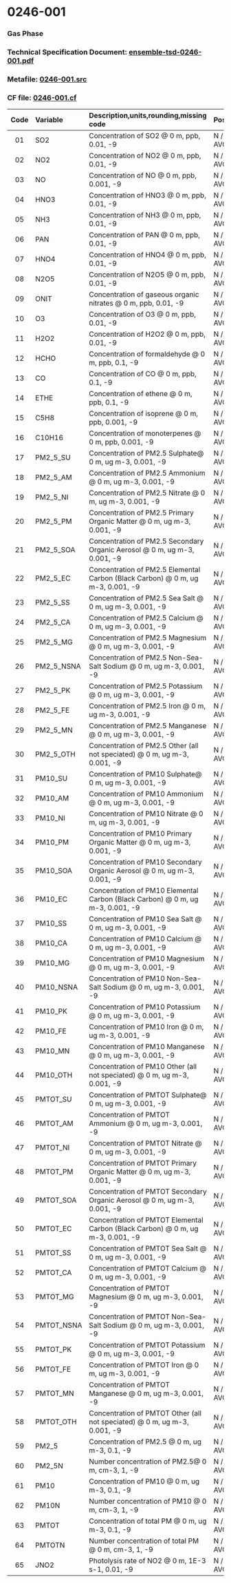 # 0246-001
### Gas Phase
### Technical Specification Document: [ensemble-tsd-0246-001.pdf](../tsd/ensemble-tsd-0246-001.pdf)
### Metafile: [0246-001.src](../src/0246-001.src)
### CF file: [0246-001.cf](../cf/0246-001.cf)
|Code|Variable|Description,units,rounding,missing code|Postprocessing|
|:-:|:-|:-|:-|
|01|SO2|Concentration of SO2 @ 0 m, ppb, 0.01, -9|N / D, AVG / M, AVG / P, AVG|
|02|NO2|Concentration of NO2 @ 0 m, ppb, 0.01, -9|N / D, AVG / M, AVG / P, AVG|
|03|NO|Concentration of NO @ 0 m, ppb, 0.001, -9|N / D, AVG / M, AVG / P, AVG|
|04|HNO3|Concentration of HNO3 @ 0 m, ppb, 0.01, -9|N / D, AVG / M, AVG / P, AVG|
|05|NH3|Concentration of NH3 @ 0 m, ppb, 0.01, -9|N / D, AVG / M, AVG / P, AVG|
|06|PAN|Concentration of PAN @ 0 m, ppb, 0.01, -9|N / D, AVG / M, AVG / P, AVG|
|07|HNO4|Concentration of HNO4 @ 0 m, ppb, 0.01, -9|N / D, AVG / M, AVG / P, AVG|
|08|N2O5|Concentration of N2O5 @ 0 m, ppb, 0.01, -9|N / D, AVG / M, AVG / P, AVG|
|09|ONIT|Concentration of gaseous organic nitrates @ 0 m, ppb, 0.01, -9|N / D, AVG / M, AVG / P, AVG|
|10|O3|Concentration of O3 @ 0 m, ppb, 0.01, -9|N / D, AVG / M, AVG / P, AVG|
|11|H2O2|Concentration of H2O2 @ 0 m, ppb, 0.01, -9|N / D, AVG / M, AVG / P, AVG|
|12|HCHO|Concentration of formaldehyde @ 0 m, ppb, 0.1, -9|N / D, AVG / M, AVG / P, AVG|
|13|CO|Concentration of CO @ 0 m, ppb, 0.1, -9|N / D, AVG / M, AVG / P, AVG|
|14|ETHE|Concentration of ethene @ 0 m, ppb, 0.1, -9|N / D, AVG / M, AVG / P, AVG|
|15|C5H8|Concentration of isoprene @ 0 m, ppb, 0.001, -9|N / D, AVG / M, AVG / P, AVG|
|16|C10H16|Concentration of monoterpenes @ 0 m, ppb, 0.001, -9|N / D, AVG / M, AVG / P, AVG|
|17|PM2_5_SU|Concentration of PM2.5 Sulphate@ 0 m, ug m-3, 0.001, -9|N / D, AVG / M, AVG / P, AVG|
|18|PM2_5_AM|Concentration of PM2.5 Ammonium @ 0 m, ug m-3, 0.001, -9|N / D, AVG / M, AVG / P, AVG|
|19|PM2_5_NI|Concentration of PM2.5 Nitrate @ 0 m, ug m-3, 0.001, -9|N / D, AVG / M, AVG / P, AVG|
|20|PM2_5_PM|Concentration of PM2.5 Primary Organic Matter @ 0 m, ug m-3, 0.001, -9|N / D, AVG / M, AVG / P, AVG|
|21|PM2_5_SOA|Concentration of PM2.5 Secondary Organic Aerosol @ 0 m, ug m-3, 0.001, -9|N / D, AVG / M, AVG / P, AVG|
|22|PM2_5_EC|Concentration of PM2.5 Elemental Carbon (Black Carbon) @ 0 m, ug m-3, 0.001, -9|N / D, AVG / M, AVG / P, AVG|
|23|PM2_5_SS|Concentration of PM2.5 Sea Salt @ 0 m, ug m-3, 0.001, -9|N / D, AVG / M, AVG / P, AVG|
|24|PM2_5_CA|Concentration of PM2.5 Calcium @ 0 m, ug m-3, 0.001, -9|N / D, AVG / M, AVG / P, AVG|
|25|PM2_5_MG|Concentration of PM2.5 Magnesium @ 0 m, ug m-3, 0.001, -9|N / D, AVG / M, AVG / P, AVG|
|26|PM2_5_NSNA|Concentration of PM2.5 Non-Sea-Salt Sodium @ 0 m, ug m-3, 0.001, -9|N / D, AVG / M, AVG / P, AVG|
|27|PM2_5_PK|Concentration of PM2.5 Potassium @ 0 m, ug m-3, 0.001, -9|N / D, AVG / M, AVG / P, AVG|
|28|PM2_5_FE|Concentration of PM2.5 Iron @ 0 m, ug m-3, 0.001, -9|N / D, AVG / M, AVG / P, AVG|
|29|PM2_5_MN|Concentration of PM2.5 Manganese @ 0 m, ug m-3, 0.001, -9|N / D, AVG / M, AVG / P, AVG|
|30|PM2_5_OTH|Concentration of PM2.5 Other (all not speciated) @ 0 m, ug m-3, 0.001, -9|N / D, AVG / M, AVG / P, AVG|
|31|PM10_SU|Concentration of PM10 Sulphate@ 0 m, ug m-3, 0.001, -9|N / D, AVG / M, AVG / P, AVG|
|32|PM10_AM|Concentration of PM10 Ammonium @ 0 m, ug m-3, 0.001, -9|N / D, AVG / M, AVG / P, AVG|
|33|PM10_NI|Concentration of PM10 Nitrate @ 0 m, ug m-3, 0.001, -9|N / D, AVG / M, AVG / P, AVG|
|34|PM10_PM|Concentration of PM10 Primary Organic Matter @ 0 m, ug m-3, 0.001, -9|N / D, AVG / M, AVG / P, AVG|
|35|PM10_SOA|Concentration of PM10 Secondary Organic Aerosol @ 0 m, ug m-3, 0.001, -9|N / D, AVG / M, AVG / P, AVG|
|36|PM10_EC|Concentration of PM10 Elemental Carbon (Black Carbon) @ 0 m, ug m-3, 0.001, -9|N / D, AVG / M, AVG / P, AVG|
|37|PM10_SS|Concentration of PM10 Sea Salt @ 0 m, ug m-3, 0.001, -9|N / D, AVG / M, AVG / P, AVG|
|38|PM10_CA|Concentration of PM10 Calcium @ 0 m, ug m-3, 0.001, -9|N / D, AVG / M, AVG / P, AVG|
|39|PM10_MG|Concentration of PM10 Magnesium @ 0 m, ug m-3, 0.001, -9|N / D, AVG / M, AVG / P, AVG|
|40|PM10_NSNA|Concentration of PM10 Non-Sea-Salt Sodium @ 0 m, ug m-3, 0.001, -9|N / D, AVG / M, AVG / P, AVG|
|41|PM10_PK|Concentration of PM10 Potassium @ 0 m, ug m-3, 0.001, -9|N / D, AVG / M, AVG / P, AVG|
|42|PM10_FE|Concentration of PM10 Iron @ 0 m, ug m-3, 0.001, -9|N / D, AVG / M, AVG / P, AVG|
|43|PM10_MN|Concentration of PM10 Manganese @ 0 m, ug m-3, 0.001, -9|N / D, AVG / M, AVG / P, AVG|
|44|PM10_OTH|Concentration of PM10 Other (all not speciated) @ 0 m, ug m-3, 0.001, -9|N / D, AVG / M, AVG / P, AVG|
|45|PMTOT_SU|Concentration of PMTOT Sulphate@ 0 m, ug m-3, 0.001, -9|N / D, AVG / M, AVG / P, AVG|
|46|PMTOT_AM|Concentration of PMTOT Ammonium @ 0 m, ug m-3, 0.001, -9|N / D, AVG / M, AVG / P, AVG|
|47|PMTOT_NI|Concentration of PMTOT Nitrate @ 0 m, ug m-3, 0.001, -9|N / D, AVG / M, AVG / P, AVG|
|48|PMTOT_PM|Concentration of PMTOT Primary Organic Matter @ 0 m, ug m-3, 0.001, -9|N / D, AVG / M, AVG / P, AVG|
|49|PMTOT_SOA|Concentration of PMTOT Secondary Organic Aerosol @ 0 m, ug m-3, 0.001, -9|N / D, AVG / M, AVG / P, AVG|
|50|PMTOT_EC|Concentration of PMTOT Elemental Carbon (Black Carbon) @ 0 m, ug m-3, 0.001, -9|N / D, AVG / M, AVG / P, AVG|
|51|PMTOT_SS|Concentration of PMTOT Sea Salt @ 0 m, ug m-3, 0.001, -9|N / D, AVG / M, AVG / P, AVG|
|52|PMTOT_CA|Concentration of PMTOT Calcium @ 0 m, ug m-3, 0.001, -9|N / D, AVG / M, AVG / P, AVG|
|53|PMTOT_MG|Concentration of PMTOT Magnesium @ 0 m, ug m-3, 0.001, -9|N / D, AVG / M, AVG / P, AVG|
|54|PMTOT_NSNA|Concentration of PMTOT Non-Sea-Salt Sodium @ 0 m, ug m-3, 0.001, -9|N / D, AVG / M, AVG / P, AVG|
|55|PMTOT_PK|Concentration of PMTOT Potassium @ 0 m, ug m-3, 0.001, -9|N / D, AVG / M, AVG / P, AVG|
|56|PMTOT_FE|Concentration of PMTOT Iron @ 0 m, ug m-3, 0.001, -9|N / D, AVG / M, AVG / P, AVG|
|57|PMTOT_MN|Concentration of PMTOT Manganese @ 0 m, ug m-3, 0.001, -9|N / D, AVG / M, AVG / P, AVG|
|58|PMTOT_OTH|Concentration of PMTOT Other (all not speciated) @ 0 m, ug m-3, 0.001, -9|N / D, AVG / M, AVG / P, AVG|
|59|PM2_5|Concentration of PM2.5 @ 0 m, ug m-3, 0.1, -9|N / D, AVG / M, AVG / P, AVG|
|60|PM2_5N|Number concentration of PM2.5@ 0 m, cm-3, 1, -9|N / D, AVG / M, AVG / P, AVG|
|61|PM10|Concentration of PM10 @ 0 m, ug m-3, 0.1, -9|N / D, AVG / M, AVG / P, AVG|
|62|PM10N|Number concentration of PM10 @ 0 m, cm-3, 1, -9|N / D, AVG / M, AVG / P, AVG|
|63|PMTOT|Concentration of total PM @ 0 m, ug m-3, 0.1, -9|N / D, AVG / M, AVG / P, AVG|
|64|PMTOTN|Number concentration of total PM @ 0 m, cm-3, 1, -9|N / D, AVG / M, AVG / P, AVG|
|65|JNO2|Photolysis rate of NO2 @ 0 m, 1E-3 s-1, 0.01, -9|N / D, AVG / M, AVG / P, AVG|
